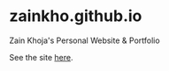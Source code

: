 # zainkho.github.io
Zain Khoja's Personal Website &amp; Portfolio

See the site [here](https://zainkho.com).
